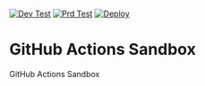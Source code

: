 [![Dev Test](https://github.com/Tocyuki/github-actions-sandbox/actions/workflows/test_dev.yml/badge.svg)](https://github.com/Tocyuki/github-actions-sandbox/actions/workflows/test_dev.yml)
[![Prd Test](https://github.com/Tocyuki/github-actions-sandbox/actions/workflows/test_prd.yml/badge.svg)](https://github.com/Tocyuki/github-actions-sandbox/actions/workflows/test_prd.yml)
[![Deploy](https://github.com/Tocyuki/github-actions-sandbox/actions/workflows/deploy.yml/badge.svg)](https://github.com/Tocyuki/github-actions-sandbox/actions/workflows/deploy.yml)

# GitHub Actions Sandbox

GitHub Actions Sandbox
